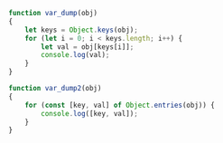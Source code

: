 ```javascript
function var_dump(obj)
{
    let keys = Object.keys(obj);
    for (let i = 0; i < keys.length; i++) {
        let val = obj[keys[i]];
        console.log(val);
    }
}

function var_dump2(obj)
{
    for (const [key, val] of Object.entries(obj)) {
        console.log([key, val]);
    }
}
```
[1]: https://www.w3docs.com/snippets/javascript/how-to-get-all-property-values-of-a-javascript-object.html
